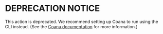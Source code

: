 # DEPRECATION NOTICE

This action is deprecated.
We recommend setting up Coana to run using the CLI instead.
(See the [Coana documentation](https://docs.coana.tech/scanning/github) for more information.)
